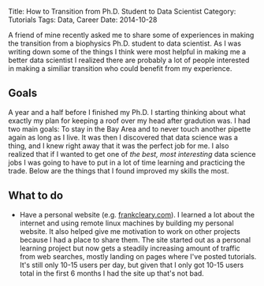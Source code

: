 Title: How to Transition from Ph.D. Student to Data Scientist
Category: Tutorials
Tags: Data, Career
Date: 2014-10-28

A friend of mine recently asked me to share some of experiences in making the
transition from a biophysics Ph.D. student to data scientist. As I was writing
down some of the things I think were most helpful in making me a better
data scientist I realized there are probably a lot of people interested in 
making a similiar transition who could benefit from my experience.

## Goals

A year and a half before I finished my Ph.D. I starting thinking about
what exactly my plan for keeping a roof over my head after gradution
was. I had two main goals: To stay in the Bay Area and to never touch
another pipette again as long as I live. It was then I discovered that
data science was a thing, and I knew right away that it was the perfect
job for me. I also realized that if I wanted to get one of *the best,
most interesting* data science jobs I was going to have to put in a 
lot of time learning and practicing the trade. Below are the things 
that I found improved my skills the most.

## What to do

* Have a personal website (e.g. [frankcleary.com](http://www.frankcleary.com)).
I learned a lot about the internet and using remote linux machines by
building my personal website. It also helped give me motivation
to work on other projects because I had a place to share them. The site
started out as a personal learning project but now gets a steadily increasing
amount of traffic from web searches, mostly landing on pages where I've
posted tutorials. It's still only 10-15 users per day, but given that I
only got 10-15 users total in the first 6 months I had the site up that's not
bad.
